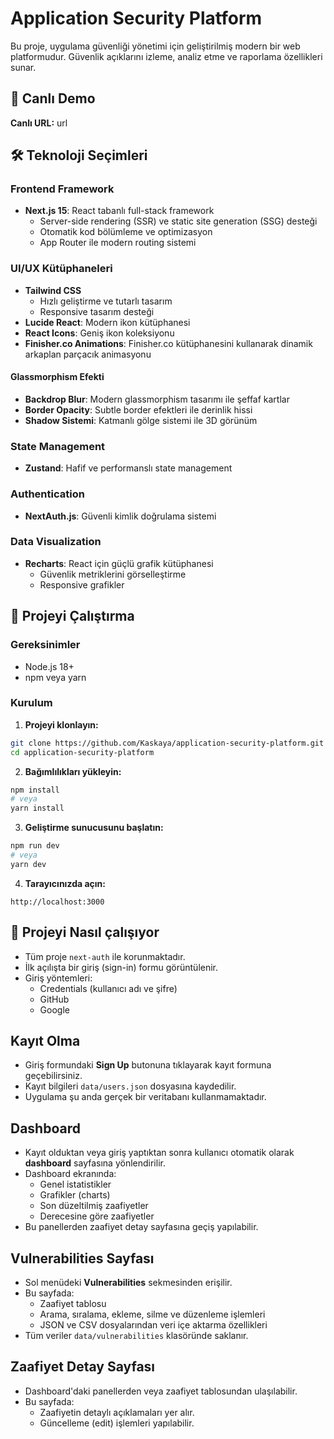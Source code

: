 # Application Security Platform

Bu proje, uygulama güvenliği yönetimi için geliştirilmiş modern bir web platformudur. Güvenlik açıklarını izleme, analiz etme ve raporlama özellikleri sunar.

## 🚀 Canlı Demo

**Canlı URL:** url

## 🛠️ Teknoloji Seçimleri

### Frontend Framework

- **Next.js 15**: React tabanlı full-stack framework
  - Server-side rendering (SSR) ve static site generation (SSG) desteği
  - Otomatik kod bölümleme ve optimizasyon
  - App Router ile modern routing sistemi

### UI/UX Kütüphaneleri

- **Tailwind CSS**
  - Hızlı geliştirme ve tutarlı tasarım
  - Responsive tasarım desteği
- **Lucide React**: Modern ikon kütüphanesi
- **React Icons**: Geniş ikon koleksiyonu
- **Finisher.co Animations**: Finisher.co kütüphanesini kullanarak dinamik arkaplan parçacık animasyonu

#### Glassmorphism Efekti

- **Backdrop Blur**: Modern glassmorphism tasarımı ile şeffaf kartlar
- **Border Opacity**: Subtle border efektleri ile derinlik hissi
- **Shadow Sistemi**: Katmanlı gölge sistemi ile 3D görünüm

### State Management

- **Zustand**: Hafif ve performanslı state management

### Authentication

- **NextAuth.js**: Güvenli kimlik doğrulama sistemi

### Data Visualization

- **Recharts**: React için güçlü grafik kütüphanesi
  - Güvenlik metriklerini görselleştirme
  - Responsive grafikler

## 🚀 Projeyi Çalıştırma

### Gereksinimler

- Node.js 18+
- npm veya yarn

### Kurulum

1. **Projeyi klonlayın:**

```bash
git clone https://github.com/Kaskaya/application-security-platform.git
cd application-security-platform
```

2. **Bağımlılıkları yükleyin:**

```bash
npm install
# veya
yarn install
```

3. **Geliştirme sunucusunu başlatın:**

```bash
npm run dev
# veya
yarn dev
```

4. **Tarayıcınızda açın:**

```
http://localhost:3000
```

## 🚀 Projeyi Nasıl çalışıyor

- Tüm proje `next-auth` ile korunmaktadır.
- İlk açılışta bir giriş (sign-in) formu görüntülenir.
- Giriş yöntemleri:
  - Credentials (kullanıcı adı ve şifre)
  - GitHub
  - Google

## Kayıt Olma

- Giriş formundaki **Sign Up** butonuna tıklayarak kayıt formuna geçebilirsiniz.
- Kayıt bilgileri `data/users.json` dosyasına kaydedilir.
- Uygulama şu anda gerçek bir veritabanı kullanmamaktadır.

## Dashboard

- Kayıt olduktan veya giriş yaptıktan sonra kullanıcı otomatik olarak **dashboard** sayfasına yönlendirilir.
- Dashboard ekranında:
  - Genel istatistikler
  - Grafikler (charts)
  - Son düzeltilmiş zaafiyetler
  - Derecesine göre zaafiyetler
- Bu panellerden zaafiyet detay sayfasına geçiş yapılabilir.

## Vulnerabilities Sayfası

- Sol menüdeki **Vulnerabilities** sekmesinden erişilir.
- Bu sayfada:
  - Zaafiyet tablosu
  - Arama, sıralama, ekleme, silme ve düzenleme işlemleri
  - JSON ve CSV dosyalarından veri içe aktarma özellikleri
- Tüm veriler `data/vulnerabilities` klasöründe saklanır.

## Zaafiyet Detay Sayfası

- Dashboard'daki panellerden veya zaafiyet tablosundan ulaşılabilir.
- Bu sayfada:
  - Zaafiyetin detaylı açıklamaları yer alır.
  - Güncelleme (edit) işlemleri yapılabilir.
